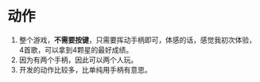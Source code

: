 
# 动作

1.  整个游戏，**不需要按键**，只需要挥动手柄即可，体感的话，感觉我初次体验，4首歌，可以拿到4颗星的最好成绩。
2.  因为有两个手柄，因此可以两个人玩。
3.  开发的动作比较多，比单纯用手柄有意思。
